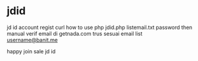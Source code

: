# jdid
jd id account regist curl
how to use 
php jdid.php listemail.txt password
then
manual verif email di getnada.com trus sesuai email list username@banit.me

happy join sale jd id
